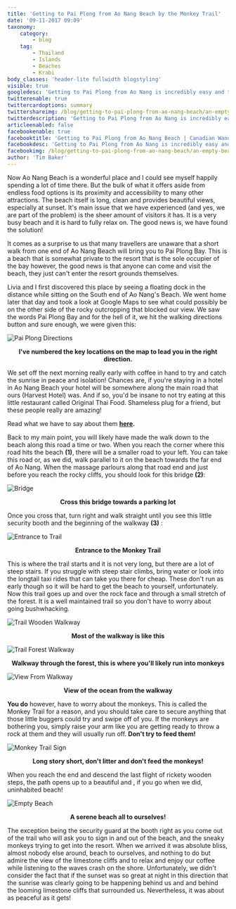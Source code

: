 ```yaml
---
title: 'Getting to Pai Plong from Ao Nang Beach by the Monkey Trail'
date: '09-11-2017 09:09'
taxonomy:
    category:
        - blog
    tag:
        - Thailand
        - Islands
        - Beaches
        - Krabi
body_classes: 'header-lite fullwidth blogstyling'
visible: true
googledesc: 'Getting to Pai Plong from Ao Nang is incredibly easy and totally worth doing! Avoid the crowd and find a little peace at Pai Plong Beach.'
twitterenable: true
twittercardoptions: summary
twittershareimg: /blog/getting-to-pai-plong-from-ao-nang-beach/an-empty-beach.jpg
twitterdescription: 'Getting to Pai Plong from Ao Nang is incredibly easy and totally worth doing! Avoid the crowd and find a little peace at Pai Plong Beach.'
articleenabled: false
facebookenable: true
facebooktitle: 'Getting to Pai Plong from Ao Nang Beach | Canadian Wanderlust'
facebookdesc: 'Getting to Pai Plong from Ao Nang is incredibly easy and totally worth doing! Avoid the crowd and find a little peace at Pai Plong Beach.'
facebookimg: /blog/getting-to-pai-plong-from-ao-nang-beach/an-empty-beach.jpg
author: 'Tim Baker'
---
```


Now Ao Nang Beach is a wonderful place and I could see myself happily spending a lot of time there. But the bulk of what it offers aside from endless food options is its proximity and accessibility to many other attractions. The beach itself is long, clean and provides beautiful views, especially at sunset. It's main issue that we have experienced (and yes, we are part of the problem) is the sheer amount of visitors it has. It is a very busy beach and it is hard to fully relax on. The good news is, we have found the solution!

It comes as a surprise to us that many travellers are unaware that a short walk from one end of Ao Nang Beach will bring you to Pai Plong Bay. This is a beach that is somewhat private to the resort that is the sole occupier of the bay however, the good news is that anyone can come and visit the beach, they just can't enter the resort grounds themselves.

Livia and I first discovered this place by seeing a floating dock in the distance while sitting on the South end of Ao Nang's Beach. We went home later that day and took a look at Google Maps to see what could possibly be on the other side of the rocky outcropping that blocked our view. We saw the words Pai Plong Bay and for the hell of it, we hit the walking directions button and sure enough, we were given this:

![Pai Plong Directions](pai-plong-directions.jpg)
<p style= "text-align: center"><b>I've numbered the key locations on the map to lead you in the right direction.</b></p> 

We set off the next morning really early with coffee in hand to try and catch the sunrise in peace and isolation! Chances are, if you're staying in a hotel in Ao Nang Beach your hotel will be somewhere along the main road that ours (Harvest Hotel) was. And if so, you'd be insane to not try eating at this little restaurant called Original Thai Food. Shameless plug for a friend, but these people really are amazing! 

Read what we have to say about them **[here](https://www.canadianwanderlust.com/blog/best-place-to-eat-in-ao-nang-beach?target=_blank).** 

Back to my main point, you will likely have made the walk down to the beach along this road a time or two. When you reach the corner where this road hits the beach **(1)**, there will be a smaller road to your left. You can take this road or, as we did, walk parallel to it on the beach towards the far end of Ao Nang. When the massage parlours along that road end and just before you reach the rocky cliffs, you should look for this bridge **(2)**:

![Bridge](bridge.jpg)
<p style= "text-align: center"><b>Cross this bridge towards a parking lot</b></p> 

Once you cross that, turn right and walk straight until you see this little security booth and the beginning of the walkway **(3)** :

![Entrance to Trail](trail-entrance.jpg)
<p style= "text-align: center"><b>Entrance to the Monkey Trail</b></p> 

This is where the trail starts and it is not very long, but there are a lot of steep stairs. If you struggle with steep stair climbs, bring water or look into the longtail taxi rides that can take you there for cheap. These don't run as early though so it will be hard to get the beach to yourself, unfortunately. Now this trail goes up and over the rock face and through a small stretch of the forest. It is a well maintained trail so you don't have to worry about going bushwhacking.

![Trail Wooden Walkway](walkway-wooden.jpg)
<p style= "text-align: center"><b>Most of the walkway is like this</b></p> 

![Trail Forest Walkway](walkway-forest.jpg)
<p style= "text-align: center"><b>Walkway through the forest, this is where you'll likely run into monkeys</b></p> 

![View From Walkway](walkway-view.jpg)
<p style= "text-align: center"><b>View of the ocean from the walkway</b></p> 

**You do** however, have to worry about the monkeys. This is called the Monkey Trail for a reason, and you should take care to secure anything that those little buggers could try and swipe off of you. If the monkeys are bothering you, simply raise your arm like you are getting ready to throw a rock at them and they will usually run off. **Don't try to feed them!**

![Monkey Trail Sign](monkey-trail.jpg)
<p style= "text-align: center"><b>Long story short, don't litter and don't feed the monkeys!</b></p> 

When you reach the end and descend the last flight of rickety wooden steps, the path opens up to a beautiful and , if you go when we did, uninhabited beach! 

![Empty Beach](empty-beach.jpg)
<p style= "text-align: center"><b>A serene beach all to ourselves!</b></p> 

The exception being the security guard at the booth right as you come out of the trail who will ask you to sign in and out of the beach, and the sneaky monkeys trying to get into the resort. When we arrived it was absolute bliss, almost nobody else around, beach to ourselves, and nothing to do but admire the view of the limestone cliffs and to relax and enjoy our coffee while listening to the waves crash on the shore. Unfortunately, we didn't consider the fact that if the sunset was so great at night in this direction that the sunrise was clearly going to be happening behind us and and behind the looming limestone cliffs that surrounded us. Nevertheless, it was about as peaceful as it gets! 